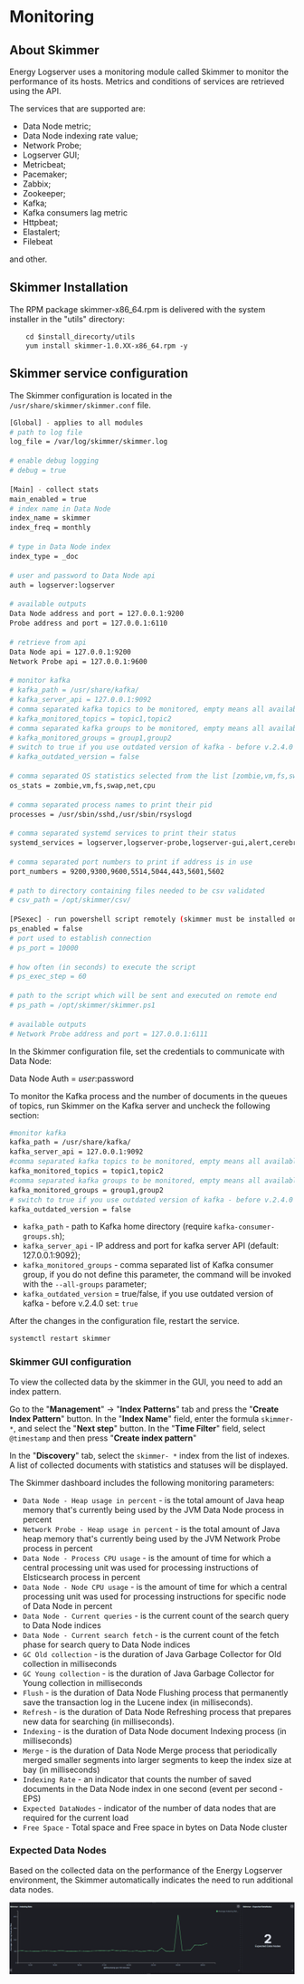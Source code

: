 # Monitoring

## About Skimmer

Energy Logserver uses a monitoring module called Skimmer to monitor the performance of its hosts. Metrics and conditions of services are retrieved using the API.

The services that are supported are:

- Data Node metric;
- Data Node indexing rate value;
- Network Probe;
- Logserver GUI;
- Metricbeat;
- Pacemaker;
- Zabbix;
- Zookeeper;
- Kafka;
- Kafka consumers lag metric
- Httpbeat;
- Elastalert;
- Filebeat

and other.

## Skimmer Installation ##

The RPM package skimmer-x86_64.rpm is delivered with the system installer in the "utils" directory:

		cd $install_direcorty/utils
		yum install skimmer-1.0.XX-x86_64.rpm -y

## Skimmer service configuration ##

The Skimmer configuration is located in the `/usr/share/skimmer/skimmer.conf` file.

```bash
[Global] - applies to all modules
# path to log file
log_file = /var/log/skimmer/skimmer.log

# enable debug logging
# debug = true

[Main] - collect stats
main_enabled = true
# index name in Data Node
index_name = skimmer
index_freq = monthly

# type in Data Node index
index_type = _doc

# user and password to Data Node api
auth = logserver:logserver

# available outputs
Data Node address and port = 127.0.0.1:9200
Probe address and port = 127.0.0.1:6110

# retrieve from api
Data Node api = 127.0.0.1:9200
Network Probe api = 127.0.0.1:9600

# monitor kafka
# kafka_path = /usr/share/kafka/
# kafka_server_api = 127.0.0.1:9092
# comma separated kafka topics to be monitored, empty means all available topics
# kafka_monitored_topics = topic1,topic2
# comma separated kafka groups to be monitored, empty means all available groups (if kafka_outdated_version = false)
# kafka_monitored_groups = group1,group2
# switch to true if you use outdated version of kafka - before v.2.4.0
# kafka_outdated_version = false

# comma separated OS statistics selected from the list [zombie,vm,fs,swap,net,cpu]
os_stats = zombie,vm,fs,swap,net,cpu

# comma separated process names to print their pid
processes = /usr/sbin/sshd,/usr/sbin/rsyslogd

# comma separated systemd services to print their status
systemd_services = logserver,logserver-probe,logserver-gui,alert,cerebro

# comma separated port numbers to print if address is in use
port_numbers = 9200,9300,9600,5514,5044,443,5601,5602

# path to directory containing files needed to be csv validated
# csv_path = /opt/skimmer/csv/

[PSexec] - run powershell script remotely (skimmer must be installed on Windows)
ps_enabled = false
# port used to establish connection
# ps_port = 10000

# how often (in seconds) to execute the script
# ps_exec_step = 60

# path to the script which will be sent and executed on remote end
# ps_path = /opt/skimmer/skimmer.ps1

# available outputs
# Network Probe address and port = 127.0.0.1:6111

```

In the Skimmer configuration file, set the credentials to communicate with Data Node:

Data Node Auth = $user:$password


To monitor the Kafka process and the number of documents in the queues of topics, run Skimmer on the Kafka server and uncheck the following section:

```bash
#monitor kafka
kafka_path = /usr/share/kafka/
kafka_server_api = 127.0.0.1:9092
#comma separated kafka topics to be monitored, empty means all available topics
kafka_monitored_topics = topic1,topic2
#comma separated kafka groups to be monitored, empty means all available groups (if kafka_outdated_version = false)
kafka_monitored_groups = group1,group2
# switch to true if you use outdated version of kafka - before v.2.4.0
kafka_outdated_version = false

```

- `kafka_path` - path to Kafka home directory (require `kafka-consumer-groups.sh`);
- `kafka_server_api`  -  IP  address and port for kafka server API (default: 127.0.0.1:9092);
- `kafka_monitored_groups` - comma separated list of Kafka consumer group, if you do not define this parameter, the command will be invoked with the `--all-groups` parameter;
- `kafka_outdated_version` = true/false, if you use outdated version of kafka - before v.2.4.0 set: `true`

After the changes in the configuration file, restart the service.

```bash
systemctl restart skimmer
```

### Skimmer GUI configuration ###

To view the collected data by the skimmer in the GUI, you need to add an index pattern.

Go to the "**Management**" -> "**Index Patterns**" tab and press the "**Create Index Pattern**" button. In the "**Index Name**" field, enter the formula `skimmer- *`, and select the "**Next step**" button. In the "**Time Filter**" field, select `@timestamp` and then press "**Create index pattern**"

In the "**Discovery**" tab, select the `skimmer- *` index from the list of indexes. A list of collected documents with statistics and statuses will be displayed.

The Skimmer dashboard includes the following monitoring parameters:

- `Data Node - Heap usage in percent` -  is the total amount of Java heap memory that's currently being used by the JVM Data Node process in percent
- `Network Probe - Heap usage in percent` -  is the total amount of Java heap memory that's currently being used by the JVM Network Probe process in percent
- `Data Node - Process CPU usage` - is the amount of time for which a central processing unit was used for processing instructions of Elsticsearch process in percent
- `Data Node - Node CPU usage` - is the amount of time for which a central processing unit was used for processing instructions for specific node of Data Node in percent
- `Data Node - Current queries` - is the current count of the search query to Data Node indices
- `Data Node - Current search fetch` - is the current count of the fetch phase for search query to Data Node indices
- `GC Old collection` - is the duration of Java Garbage Collector for Old collection in milliseconds
- `GC Young collection` - is the duration of Java Garbage Collector for Young collection in milliseconds
- `Flush` - is the duration of Data Node Flushing process that permanently save the transaction log in the Lucene index (in milliseconds).
- `Refresh` -  is the duration of Data Node Refreshing process that prepares new data for searching (in milliseconds).
- `Indexing` - is the duration of Data Node document Indexing process  (in milliseconds)
- `Merge` - is the duration of Data Node Merge process that periodically merged smaller segments into larger segments to keep the index size at bay (in milliseconds)
- `Indexing Rate` - an indicator that counts the number of saved documents in the Data Node index in one second (event per second - EPS)
- `Expected DataNodes` - indicator of the number of data nodes that are required for the current load
- `Free Space` - Total space and Free space in bytes on Data Node cluster

### Expected Data Nodes ###

Based on the collected data on the performance of the Energy Logserver environment, the Skimmer automatically indicates the need to run additional data nodes.

![](/media/media/image151.png) 